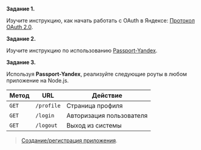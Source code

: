 **Задание 1.**

Изучите инструкцию, как начать работать с OAuth в Яндексе: [Протокол OAuth 2.0](https://yandex.ru/dev/id/doc/dg/oauth/concepts/about.html).

**Задание 2.**

Изучите инструкцию по использованию [Passport-Yandex](https://www.passportjs.org/packages/passport-yandex/).

**Задание 3.**

Используя **Passport-Yandex**, реализуйте следующие роуты в любом приложение на Node.js.

Метод | URL | Действие
--- | --- | ---
`GET` | `/profile` | Страница профиля
`GET` | `/login` | Авторизация пользователя
`GET` | `/logout` | Выход из системы

> [Создание/регистрация приложения](https://oauth.yandex.ru/client/new).